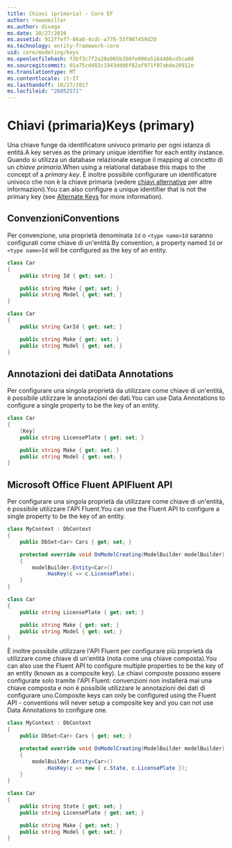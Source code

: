 ```yaml
---
title: Chiavi (primaria) - Core EF
author: rowanmiller
ms.author: divega
ms.date: 10/27/2016
ms.assetid: 912ffef7-86a0-4cdc-a776-55f907459d20
ms.technology: entity-framework-core
uid: core/modeling/keys
ms.openlocfilehash: f3bf3c7f2a28e065b350fe000a5164406cd5ca08
ms.sourcegitcommit: 01a75cd483c1943ddd6f82af971f07abde20912e
ms.translationtype: MT
ms.contentlocale: it-IT
ms.lasthandoff: 10/27/2017
ms.locfileid: "26052571"
---
```

# <a name="keys-primary"></a><span data-ttu-id="a6feb-102">Chiavi (primaria)</span><span class="sxs-lookup"><span data-stu-id="a6feb-102">Keys (primary)</span></span>

<span data-ttu-id="a6feb-103">Una chiave funge da identificatore univoco primario per ogni istanza di entità.</span><span class="sxs-lookup"><span data-stu-id="a6feb-103">A key serves as the primary unique identifier for each entity instance.</span></span> <span data-ttu-id="a6feb-104">Quando si utilizza un database relazionale esegue il mapping al concetto di un *chiave primaria*.</span><span class="sxs-lookup"><span data-stu-id="a6feb-104">When using a relational database this maps to the concept of a *primary key*.</span></span> <span data-ttu-id="a6feb-105">È inoltre possibile configurare un identificatore univoco che non è la chiave primaria (vedere [chiavi alternative](alternate-keys.md) per altre informazioni).</span><span class="sxs-lookup"><span data-stu-id="a6feb-105">You can also configure a unique identifier that is not the primary key (see [Alternate Keys](alternate-keys.md) for more information).</span></span>

## <a name="conventions"></a><span data-ttu-id="a6feb-106">Convenzioni</span><span class="sxs-lookup"><span data-stu-id="a6feb-106">Conventions</span></span>

<span data-ttu-id="a6feb-107">Per convenzione, una proprietà denominata `Id` o `<type name>Id` saranno configurati come chiave di un'entità.</span><span class="sxs-lookup"><span data-stu-id="a6feb-107">By convention, a property named `Id` or `<type name>Id` will be configured as the key of an entity.</span></span>

<!-- [!code-csharp[Main](samples/core/Modeling/Conventions/Samples/KeyId.cs?highlight=3)] -->
``` csharp
class Car
{
    public string Id { get; set; }

    public string Make { get; set; }
    public string Model { get; set; }
}
```

<!-- [!code-csharp[Main](samples/core/Modeling/Conventions/Samples/KeyTypeNameId.cs?highlight=3)] -->
``` csharp
class Car
{
    public string CarId { get; set; }

    public string Make { get; set; }
    public string Model { get; set; }
}
```

## <a name="data-annotations"></a><span data-ttu-id="a6feb-108">Annotazioni dei dati</span><span class="sxs-lookup"><span data-stu-id="a6feb-108">Data Annotations</span></span>

<span data-ttu-id="a6feb-109">Per configurare una singola proprietà da utilizzare come chiave di un'entità, è possibile utilizzare le annotazioni dei dati.</span><span class="sxs-lookup"><span data-stu-id="a6feb-109">You can use Data Annotations to configure a single property to be the key of an entity.</span></span>

<!-- [!code-csharp[Main](samples/core/Modeling/DataAnnotations/Samples/KeySingle.cs?highlight=3,4)] -->
``` csharp
class Car
{
    [Key]
    public string LicensePlate { get; set; }

    public string Make { get; set; }
    public string Model { get; set; }
}
```

## <a name="fluent-api"></a><span data-ttu-id="a6feb-110">Microsoft Office Fluent API</span><span class="sxs-lookup"><span data-stu-id="a6feb-110">Fluent API</span></span>

<span data-ttu-id="a6feb-111">Per configurare una singola proprietà da utilizzare come chiave di un'entità, è possibile utilizzare l'API Fluent.</span><span class="sxs-lookup"><span data-stu-id="a6feb-111">You can use the Fluent API to configure a single property to be the key of an entity.</span></span>

<!-- [!code-csharp[Main](samples/core/Modeling/FluentAPI/Samples/KeySingle.cs?highlight=7,8)] -->
``` csharp
class MyContext : DbContext
{
    public DbSet<Car> Cars { get; set; }

    protected override void OnModelCreating(ModelBuilder modelBuilder)
    {
        modelBuilder.Entity<Car>()
            .HasKey(c => c.LicensePlate);
    }
}

class Car
{
    public string LicensePlate { get; set; }

    public string Make { get; set; }
    public string Model { get; set; }
}
```

<span data-ttu-id="a6feb-112">È inoltre possibile utilizzare l'API Fluent per configurare più proprietà da utilizzare come chiave di un'entità (nota come una chiave composta).</span><span class="sxs-lookup"><span data-stu-id="a6feb-112">You can also use the Fluent API to configure multiple properties to be the key of an entity (known as a composite key).</span></span> <span data-ttu-id="a6feb-113">Le chiavi composte possono essere configurate solo tramite l'API Fluent: convenzioni non installerà mai una chiave composta e non è possibile utilizzare le annotazioni dei dati di configurare uno.</span><span class="sxs-lookup"><span data-stu-id="a6feb-113">Composite keys can only be configured using the Fluent API - conventions will never setup a composite key and you can not use Data Annotations to configure one.</span></span>

<!-- [!code-csharp[Main](samples/core/Modeling/FluentAPI/Samples/KeyComposite.cs?highlight=7,8)] -->
``` csharp
class MyContext : DbContext
{
    public DbSet<Car> Cars { get; set; }

    protected override void OnModelCreating(ModelBuilder modelBuilder)
    {
        modelBuilder.Entity<Car>()
            .HasKey(c => new { c.State, c.LicensePlate });
    }
}

class Car
{
    public string State { get; set; }
    public string LicensePlate { get; set; }

    public string Make { get; set; }
    public string Model { get; set; }
}
```
